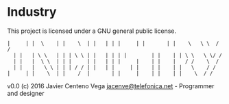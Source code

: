 # Industry
This project is licensed under a GNU general public license.

```
|     | |  \    | |    \  | |   | | |     | |       | |    \   \ \  / /
  | |   | \ \   | | | \ \ | |   | | | |        | |    | | \ \   \ \/ /
  | |   |  \ \  | | |     | |   | | |     |    | |    |   / /    \  /
  | |   |   \ \ | | | / / | |   | |     | |    | |    | |   \    / /
|     | |    \  | |    /  |       | |     |    | |    | |    \  / /
```

v0.0
(c) 2016
Javier Centeno Vega <jacenve@telefonica.net> - Programmer and designer